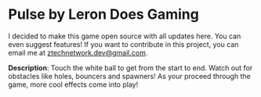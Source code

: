 # Pulse by Leron Does Gaming
I decided to make this game open source with all updates here. You can even suggest features! If you want to contribute in this project, you can email me at ztechnetwork.dev@gmail.com.

**Description**:
Touch the white ball to get from the start to end. Watch out for obstacles like holes, bouncers and spawners! As your proceed through the game, more cool effects come into play!
